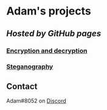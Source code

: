 # Adam's projects
## _Hosted by GitHub pages_


### [Encryption and decryption](encrypt_and_decrypt/encrypt_and_decrypt.md)
### [Steganography](steganography/steganography.md)

## Contact

Adam#8052 on [Discord](https://discord.com/)